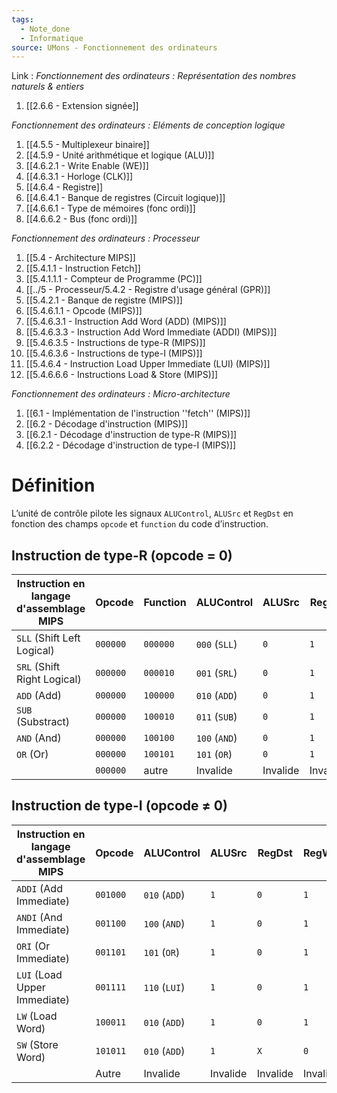 ```yaml
---
tags:
  - Note_done
  - Informatique
source: UMons - Fonctionnement des ordinateurs
---
```


Link :
_Fonctionnement des ordinateurs : Représentation des nombres naturels & entiers_
1. [[2.6.6 - Extension signée]]

_Fonctionnement des ordinateurs : Eléments de conception logique_
1. [[4.5.5 - Multiplexeur binaire]]
1. [[4.5.9 - Unité arithmétique et logique (ALU)]]
2. [[4.6.2.1 - Write Enable (WE)]]
3. [[4.6.3.1 - Horloge (CLK)]]
4. [[4.6.4 - Registre]]
5. [[4.6.4.1 - Banque de registres (Circuit logique)]]
6. [[4.6.6.1 - Type de mémoires (fonc ordi)]]
7. [[4.6.6.2 - Bus (fonc ordi)]]

_Fonctionnement des ordinateurs : Processeur_
1. [[5.4 - Architecture MIPS]]
2. [[5.4.1.1 - Instruction Fetch]]
3. [[5.4.1.1.1 - Compteur de Programme (PC)]]
4. [[../5 - Processeur/5.4.2 - Registre d'usage général (GPR)]]
5. [[5.4.2.1 - Banque de registre (MIPS)]]
6. [[5.4.6.1.1 - Opcode (MIPS)]]
7. [[5.4.6.3.1 - Instruction Add Word (ADD) (MIPS)]]
8. [[5.4.6.3.3 - Instruction Add Word Immediate (ADDI) (MIPS)]]
9. [[5.4.6.3.5 - Instructions de type-R (MIPS)]]
10. [[5.4.6.3.6 - Instructions de type-I (MIPS)]]
11. [[5.4.6.4 - Instruction Load Upper Immediate (LUI) (MIPS)]]
12. [[5.4.6.6.6 - Instructions Load & Store (MIPS)]]

_Fonctionnement des ordinateurs : Micro-architecture_
1. [[6.1 - Implémentation de l'instruction ''fetch'' (MIPS)]]
2. [[6.2 - Décodage d'instruction (MIPS)]]
3. [[6.2.1 - Décodage d'instruction de type-R (MIPS)]]
4. [[6.2.2 - Décodage d'instruction de type-I (MIPS)]]

# Définition
L’unité de contrôle pilote les signaux `ALUControl`, `ALUSrc` et `RegDst` en fonction des champs `opcode` et `function` du code d’instruction.
## Instruction de type-R (opcode = 0)
| Instruction en langage d'assemblage MIPS | Opcode   | Function | ALUControl    | ALUSrc   | RegDst   | RegWrite | MemWrite | MemToReg |
| ---------------------------------------- | -------- | -------- | ------------- | -------- | -------- | -------- | -------- | -------- |
| `SLL` (Shift Left Logical)               | `000000` | `000000` | `000` (`SLL`) | `0`      | `1`      | `1`      | `0`      | `0`      |
| `SRL` (Shift Right Logical)              | `000000` | `000010` | `001` (`SRL`) | `0`      | `1`      | `1`      | `0`      | `0`      |
| `ADD` (Add)                              | `000000` | `100000` | `010` (`ADD`) | `0`      | `1`      | `1`      | `0`      | `0`      |
| `SUB` (Substract)                        | `000000` | `100010` | `011` (`SUB`) | `0`      | `1`      | `1`      | `0`      | `0`      |
| `AND` (And)                              | `000000` | `100100` | `100` (`AND`) | `0`      | `1`      | `1`      | `0`      | `0`      |
| `OR` (Or)                                | `000000` | `100101` | `101` (`OR`)  | `0`      | `1`      | `1`      | `0`      | `0`      |
|                                          | `000000` | autre    | Invalide      | Invalide | Invalide | Invalide | Invalide | Invalide |
## Instruction de type-I (opcode $\neq$ 0)
| Instruction en langage d'assemblage MIPS | Opcode   | ALUControl    | ALUSrc   | RegDst   | RegWrite | MemWrite | MemToReg |
| ---------------------------------------- | -------- | ------------- | -------- | -------- | -------- | -------- | -------- |
| `ADDI` (Add Immediate)                   | `001000` | `010` (`ADD`) | `1`      | `0`      | `1`      | `0`      | `0`      |
| `ANDI` (And Immediate)                   | `001100` | `100` (`AND`) | `1`      | `0`      | `1`      | `0`      | `0`      |
| `ORI` (Or Immediate)                     | `001101` | `101` (`OR`)  | `1`      | `0`      | `1`      | `0`      | `0`      |
| `LUI` (Load Upper Immediate)             | `001111` | `110` (`LUI`) | `1`      | `0`      | `1`      | `0`      | `0`      |
| `LW` (Load Word)                         | `100011` | `010` (`ADD`) | `1`      | `0`      | `1`      | `0`      | `1`      |
| `SW` (Store Word)                        | `101011` | `010` (`ADD`) | `1`      | `X`      | `0`      | `1`      | `0`      |
|                                          | Autre    | Invalide      | Invalide | Invalide | Invalide | Invalide | Invalide |

